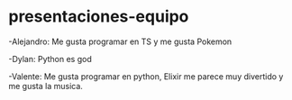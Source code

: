 # presentaciones-equipo

-Alejandro: Me gusta programar en TS y me gusta Pokemon

-Dylan: Python es god

-Valente: Me gusta programar en python, Elixir me parece muy divertido y me gusta la musica.

